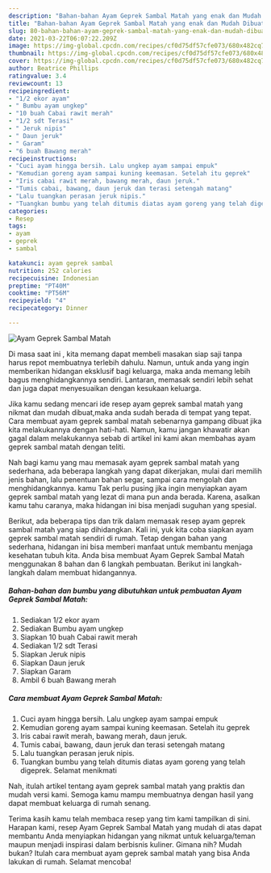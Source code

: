 ```yaml
---
description: "Bahan-bahan Ayam Geprek Sambal Matah yang enak dan Mudah Dibuat"
title: "Bahan-bahan Ayam Geprek Sambal Matah yang enak dan Mudah Dibuat"
slug: 80-bahan-bahan-ayam-geprek-sambal-matah-yang-enak-dan-mudah-dibuat
date: 2021-03-22T06:07:22.209Z
image: https://img-global.cpcdn.com/recipes/cf0d75df57cfe073/680x482cq70/ayam-geprek-sambal-matah-foto-resep-utama.jpg
thumbnail: https://img-global.cpcdn.com/recipes/cf0d75df57cfe073/680x482cq70/ayam-geprek-sambal-matah-foto-resep-utama.jpg
cover: https://img-global.cpcdn.com/recipes/cf0d75df57cfe073/680x482cq70/ayam-geprek-sambal-matah-foto-resep-utama.jpg
author: Beatrice Phillips
ratingvalue: 3.4
reviewcount: 13
recipeingredient:
- "1/2 ekor ayam"
- " Bumbu ayam ungkep"
- "10 buah Cabai rawit merah"
- "1/2 sdt Terasi"
- " Jeruk nipis"
- " Daun jeruk"
- " Garam"
- "6 buah Bawang merah"
recipeinstructions:
- "Cuci ayam hingga bersih. Lalu ungkep ayam sampai empuk"
- "Kemudian goreng ayam sampai kuning keemasan. Setelah itu geprek"
- "Iris cabai rawit merah, bawang merah, daun jeruk."
- "Tumis cabai, bawang, daun jeruk dan terasi setengah matang"
- "Lalu tuangkan perasan jeruk nipis."
- "Tuangkan bumbu yang telah ditumis diatas ayam goreng yang telah digeprek. Selamat menikmati"
categories:
- Resep
tags:
- ayam
- geprek
- sambal

katakunci: ayam geprek sambal 
nutrition: 252 calories
recipecuisine: Indonesian
preptime: "PT40M"
cooktime: "PT56M"
recipeyield: "4"
recipecategory: Dinner

---
```



![Ayam Geprek Sambal Matah](https://img-global.cpcdn.com/recipes/cf0d75df57cfe073/680x482cq70/ayam-geprek-sambal-matah-foto-resep-utama.jpg)

Di masa  saat ini , kita memang dapat membeli masakan siap saji tanpa harus repot membuatnya terlebih dahulu. Namun, untuk anda yang ingin memberikan hidangan eksklusif bagi keluarga, maka anda memang lebih bagus menghidangkannya sendiri. Lantaran, memasak sendiri lebih sehat dan juga dapat menyesuaikan dengan kesukaan keluarga.

Jika kamu sedang mencari ide resep ayam geprek sambal matah yang nikmat dan mudah dibuat,maka anda sudah berada di tempat yang tepat. Cara membuat ayam geprek sambal matah  sebenarnya gampang dibuat jika kita melakukannya dengan hati-hati. Namun, kamu jangan khawatir akan gagal dalam melakukannya 
sebab di artikel ini kami akan membahas ayam geprek sambal matah dengan teliti.  



Nah bagi kamu yang mau memasak ayam geprek sambal matah yang sederhana, ada beberapa langkah yang dapat dikerjakan, mulai dari memilih jenis bahan, lalu penentuan bahan segar, sampai cara mengolah dan menghidangkannya. kamu Tak perlu pusing jika ingin menyiapkan ayam geprek sambal matah yang lezat di mana pun anda berada. Karena, asalkan kamu  tahu caranya, maka hidangan ini bisa menjadi suguhan yang spesial.

Berikut, ada beberapa tips dan trik dalam memasak resep ayam geprek sambal matah yang siap dihidangkan. Kali ini, yuk kita coba siapkan ayam geprek sambal matah sendiri di rumah. Tetap dengan bahan yang sederhana, hidangan ini bisa memberi manfaat untuk membantu menjaga kesehatan tubuh kita. Anda bisa membuat Ayam Geprek Sambal Matah menggunakan 8 bahan dan 6 langkah pembuatan. Berikut ini langkah-langkah dalam membuat hidangannya.

<!--inarticleads1-->

##### Bahan-bahan dan bumbu yang dibutuhkan untuk pembuatan Ayam Geprek Sambal Matah:

1. Sediakan 1/2 ekor ayam
1. Sediakan  Bumbu ayam ungkep
1. Siapkan 10 buah Cabai rawit merah
1. Sediakan 1/2 sdt Terasi
1. Siapkan  Jeruk nipis
1. Siapkan  Daun jeruk
1. Siapkan  Garam
1. Ambil 6 buah Bawang merah




<!--inarticleads2-->

##### Cara membuat Ayam Geprek Sambal Matah:

1. Cuci ayam hingga bersih. Lalu ungkep ayam sampai empuk
1. Kemudian goreng ayam sampai kuning keemasan. Setelah itu geprek
1. Iris cabai rawit merah, bawang merah, daun jeruk.
1. Tumis cabai, bawang, daun jeruk dan terasi setengah matang
1. Lalu tuangkan perasan jeruk nipis.
1. Tuangkan bumbu yang telah ditumis diatas ayam goreng yang telah digeprek. Selamat menikmati




Nah, itulah artikel tentang  ayam geprek sambal matah  yang praktis dan mudah versi kami. Semoga kamu mampu membuatnya dengan hasil yang dapat membuat keluarga di rumah senang. 

Terima kasih kamu telah membaca resep yang tim kami tampilkan di sini. Harapan kami, resep  Ayam Geprek Sambal Matah yang mudah di atas dapat membantu Anda menyiapkan hidangan yang nikmat untuk keluarga/teman maupun menjadi inspirasi dalam berbisnis kuliner. Gimana nih? Mudah bukan? Itulah cara membuat ayam geprek sambal matah yang bisa Anda lakukan di rumah. Selamat mencoba!

